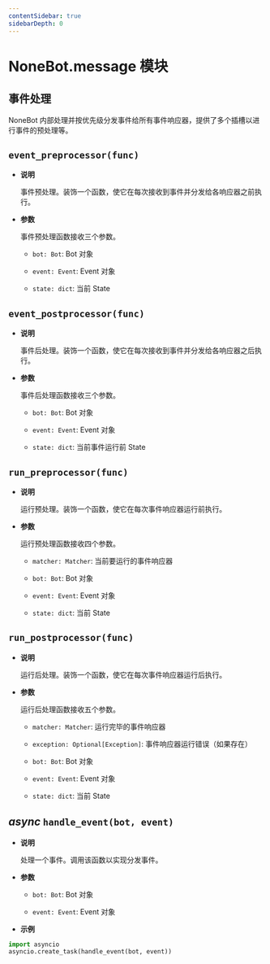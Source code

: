 ```yaml
---
contentSidebar: true
sidebarDepth: 0
---
```


# NoneBot.message 模块

## 事件处理

NoneBot 内部处理并按优先级分发事件给所有事件响应器，提供了多个插槽以进行事件的预处理等。


## `event_preprocessor(func)`


* **说明**

    事件预处理。装饰一个函数，使它在每次接收到事件并分发给各响应器之前执行。



* **参数**

    事件预处理函数接收三个参数。


    * `bot: Bot`: Bot 对象


    * `event: Event`: Event 对象


    * `state: dict`: 当前 State



## `event_postprocessor(func)`


* **说明**

    事件后处理。装饰一个函数，使它在每次接收到事件并分发给各响应器之后执行。



* **参数**

    事件后处理函数接收三个参数。


    * `bot: Bot`: Bot 对象


    * `event: Event`: Event 对象


    * `state: dict`: 当前事件运行前 State



## `run_preprocessor(func)`


* **说明**

    运行预处理。装饰一个函数，使它在每次事件响应器运行前执行。



* **参数**

    运行预处理函数接收四个参数。


    * `matcher: Matcher`: 当前要运行的事件响应器


    * `bot: Bot`: Bot 对象


    * `event: Event`: Event 对象


    * `state: dict`: 当前 State



## `run_postprocessor(func)`


* **说明**

    运行后处理。装饰一个函数，使它在每次事件响应器运行后执行。



* **参数**

    运行后处理函数接收五个参数。


    * `matcher: Matcher`: 运行完毕的事件响应器


    * `exception: Optional[Exception]`: 事件响应器运行错误（如果存在）


    * `bot: Bot`: Bot 对象


    * `event: Event`: Event 对象


    * `state: dict`: 当前 State



## _async_ `handle_event(bot, event)`


* **说明**

    处理一个事件。调用该函数以实现分发事件。



* **参数**

    
    * `bot: Bot`: Bot 对象


    * `event: Event`: Event 对象



* **示例**


```python
import asyncio
asyncio.create_task(handle_event(bot, event))
```
